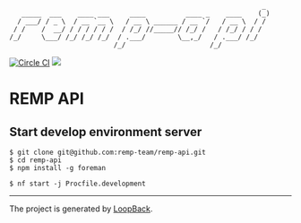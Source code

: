```
                                                               _
   _____  ___    ____ ___     ____          ____ _    ____    (_)
  / ___/ / _ \  / __ `__ \   / __ \ ______ / __ `/   / __ \  / /
 / /    /  __/ / / / / / /  / /_/ //_____// /_/ /   / /_/ / / /
/_/     \___/ /_/ /_/ /_/  / .___/        \__,_/   / .___/ /_/
                          /_/                     /_/
```

[![Circle CI](https://circleci.com/gh/remp-team/remp-api/tree/master.svg?style=svg)](https://circleci.com/gh/remp-team/remp-api/tree/master)
![](https://david-dm.org/remp-team/remp-api.svg)

# REMP API

## Start develop environment server

```
$ git clone git@github.com:remp-team/remp-api.git
$ cd remp-api
$ npm install -g foreman
```

```
$ nf start -j Procfile.development
```

----

The project is generated by [LoopBack](http://loopback.io).
